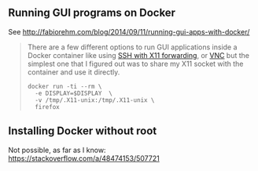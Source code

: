 ## Running GUI programs on Docker
See http://fabiorehm.com/blog/2014/09/11/running-gui-apps-with-docker/

> There are a few different options to run GUI applications inside a Docker container like using [SSH with X11 forwarding](http://blog.docker.com/2013/07/docker-desktop-your-desktop-over-ssh-running-inside-of-a-docker-container/), or [VNC](http://stackoverflow.com/a/16311264) but the simplest one that I figured out was to share my X11 socket with the container and use it directly.
> ```
> docker run -ti --rm \
>   -e DISPLAY=$DISPLAY  \
>   -v /tmp/.X11-unix:/tmp/.X11-unix \
>   firefox
> ```

## Installing Docker without root
Not possible, as far as I know: https://stackoverflow.com/a/48474153/507721
<!--stackedit_data:
eyJoaXN0b3J5IjpbLTEzOTkyNzM1NDIsLTU2OTM5NDE5MF19
-->